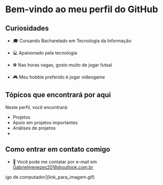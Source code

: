# Bem-vindo ao meu perfil do GitHub



## Curiosidades

- 🎓 Cursando Bacharelado em Tecnologia da Informação

- 💻 Apaixonado pela tecnologia

- ⚽ Nas horas vagas, gosto muito de jogar futsal

- 🎮 Meu hobbie preferido é jogar videogame

## Tópicos que encontrará por aqui

Neste perfil, você encontrará:

- Projetos 
- Apoio em projetos importantes
- Análises de projetos
- 
## Como entrar em contato comigo

- 📧 Você pode me contatar por e-mail em Gabrielmenezes2018@outlook.com.br


igo de computador](link_para_imagem.gif)
